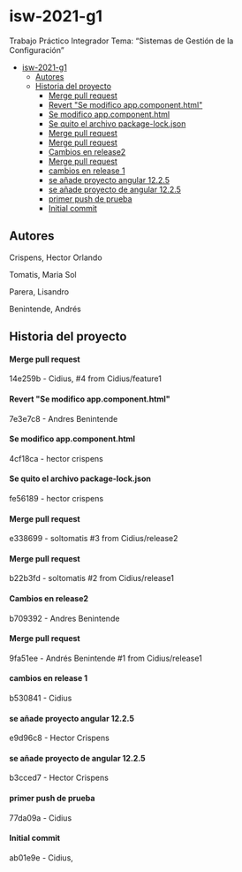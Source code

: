 # isw-2021-g1
Trabajo Práctico Integrador Tema: “Sistemas de Gestión de la Configuración”

- [isw-2021-g1](#isw-2021-g1)
  - [Autores](#autores)
  - [Historia del proyecto](#historia-del-proyecto)
      - [Merge pull request](#merge-pull-request)
      - [Revert "Se modifico app.component.html"](#revert-se-modifico-appcomponenthtml)
      - [Se modifico app.component.html](#se-modifico-appcomponenthtml)
      - [Se quito el archivo package-lock.json](#se-quito-el-archivo-package-lockjson)
      - [Merge pull request](#merge-pull-request-1)
      - [Merge pull request](#merge-pull-request-2)
      - [Cambios en release2](#cambios-en-release2)
      - [Merge pull request](#merge-pull-request-3)
      - [cambios en release 1](#cambios-en-release-1)
      - [se añade proyecto angular 12.2.5](#se-añade-proyecto-angular-1225)
      - [se añade proyecto de angular 12.2.5](#se-añade-proyecto-de-angular-1225)
      - [primer push de prueba](#primer-push-de-prueba)
      - [Initial commit](#initial-commit)


## Autores

Crispens, Hector Orlando 

Tomatis, Maria Sol

Parera, Lisandro

Benintende, Andrés



## Historia del proyecto

#### Merge pull request

14e259b - Cidius,  #4 from Cidius/feature1



#### Revert "Se modifico app.component.html"

7e3e7c8 - Andres Benintende



#### Se modifico app.component.html

4cf18ca - hector crispens



#### Se quito el archivo package-lock.json

fe56189 - hector crispens



####  Merge pull request 

e338699 - soltomatis #3 from Cidius/release2



#### Merge pull request 

b22b3fd - soltomatis #2 from Cidius/release1



#### Cambios en release2

b709392 - Andres Benintende



#### Merge pull request 

9fa51ee - Andrés Benintende #1 from Cidius/release1



#### cambios en release 1

b530841 - Cidius



#### se añade proyecto angular 12.2.5

e9d96c8 - Hector Crispens



#### se añade proyecto de angular 12.2.5

b3cced7 - Hector Crispens



####  primer push de prueba

77da09a - Cidius



#### Initial commit

ab01e9e - Cidius,

